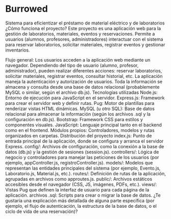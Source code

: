 # Burrowed
Sistema para eficientizar el préstamo de material eléctrico y de laboratorios
¿Cómo funciona el proyecto?
Este proyecto es una aplicación web para la gestión de laboratorios, materiales, eventos y reservaciones. Permite a usuarios (alumnos, profesores, administradores) interactuar con el sistema para reservar laboratorios, solicitar materiales, registrar eventos y gestionar inventarios.

Flujo general:
Los usuarios acceden a la aplicación web mediante un navegador.
Dependiendo del tipo de usuario (alumno, profesor, administrador), pueden realizar diferentes acciones: reservar laboratorios, solicitar materiales, registrar eventos, consultar historial, etc.
La aplicación maneja la autenticación y autorización de usuarios.
Toda la información se almacena y consulta desde una base de datos relacional (probablemente MySQL o similar, según el archivo db.js).
Tecnologías utilizadas
Node.js: Entorno de ejecución para JavaScript en el servidor.
Express.js: Framework para crear el servidor web y definir rutas.
Pug: Motor de plantillas para renderizar vistas HTML dinámicas.
MySQL (u otro SQL): Base de datos relacional para almacenar la información (según los archivos .sql y la configuración en db.js).
Bootstrap: Framework CSS para estilos y componentes visuales.
JavaScript: Lenguaje principal tanto en el backend como en el frontend.
Módulos propios: Controladores, modelos y rutas organizados en carpetas.
Distribución del proyecto
index.js: Punto de entrada principal de la aplicación, donde se configura y arranca el servidor Express.
config/: Archivos de configuración, como la conexión a la base de datos (db.js) y la gestión de sesiones (session.js).
controllers/: Lógica de negocio y controladores para manejar las peticiones de los usuarios (por ejemplo, appController.js, registroController.js).
models/: Modelos que representan las entidades principales del sistema (por ejemplo, Evento.js, Laboratorio.js, Material.js, etc.).
routes/: Definición de rutas de la aplicación, agrupadas en archivos como approutes.js.
public/: Archivos estáticos accesibles desde el navegador (CSS, JS, imágenes, PDFs, etc.).
views/: Vistas Pug que definen la interfaz de usuario para cada página de la aplicación.
archivos .sql: Scripts para crear o migrar la base de datos.
¿Te gustaría una explicación más detallada de alguna parte específica (por ejemplo, el flujo de autenticación, la estructura de la base de datos, o el ciclo de vida de una reservación)?
